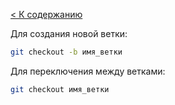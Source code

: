 [< К содержанию](./readme.md)

Для создания новой ветки:

```bash
git checkout -b имя_ветки
```

Для переключения между ветками:

```bash
git checkout имя_ветки
```

